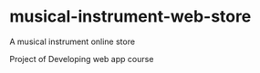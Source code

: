 # musical-instrument-web-store
A musical instrument online store

Project of Developing web app course
